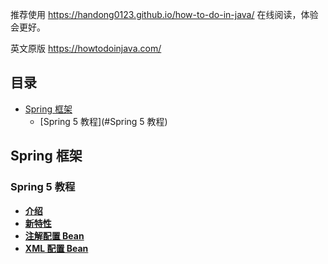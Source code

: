 推荐使用 https://handong0123.github.io/how-to-do-in-java/ 在线阅读，体验会更好。



英文原版 https://howtodoinjava.com/



## 目录

- [Spring 框架](#Spring框架)
    - [Spring 5 教程](#Spring 5 教程)



## Spring 框架

### Spring 5 教程

* **[介绍](docs/SpringFramework/Spring5/Introduction.md)**
* **[新特性](docs/SpringFramework/Spring5/NewFeatures.md)**
* **[注解配置 Bean](docs/SpringFramework/Spring5/BeanJavaConfig.md)**
* **[XML 配置 Bean](docs/SpringFramework/Spring5/BeanXMLConfig.md)**